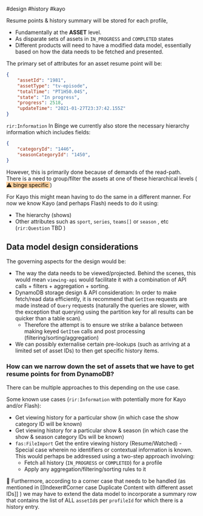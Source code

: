 #design #history #kayo

Resume points & history summary will be stored for each profile, 
- Fundamentally at the **ASSET** level. 
- As disparate sets of assets in `IN_PROGRESS` and `COMPLETED` states
- Different products will need to have a modified data model, essentially based on how the data needs to be fetched and presented.

The primary set of attributes for an asset resume point will be:

```json
{
    "assetId": "1981",
    "assetType": "tv-episode",
    "totalTime": "PT1H50.04S",
    "state": "In progress",
    "progress": 2518,
    "updateTime": "2021-01-27T23:37:42.155Z"
}
```

`rir:Information`  In Binge we currently also store the necessary hierarchy information which includes fields:

```json
{
    "categoryId": "1446",
    "seasonCategoryId": "1450",
}
```
However, this is primarily done because of demands of the read-path. There is a need to group/filter the assets at one of these hierarchical levels (<mark style="background: #FFB86CA6;"> ⚠️ binge specific </mark>)

 For Kayo this might mean having to do the same in a different manner. For now we know Kayo (and perhaps Flash) needs to do it using:
- The hierarchy (shows)
- Other attributes such as `sport`, `series`, `teams[]` or `season` , etc (`rir:Question` TBD )

## Data model design considerations

The governing aspects for the design would be:
- The way the data needs to be viewed/projected. Behind the scenes, this would mean `viewing-api` would facilitate it with a combination of API calls + filters + aggregation + sorting. 
- DynamoDB storage design & API consideration: In order to make fetch/read data efficiently, it is recommend that `GetItem` requests are made instead of `Query` requests (naturally the queries are slower, with the exception that querying using the partition key for all results can be quicker than a table scan).
	- Therefore the attempt is to ensure we strike a balance between making keyed `GetItem` calls and post processing (filtering/sorting/aggregation)
- We can possibly externalise certain pre-lookups (such as arriving at a limited set of asset IDs) to then get specific history items. 

### How can we narrow down the set of assets that we have to get resume points for from DynamoDB?
There can be multiple approaches to this depending on the use case.

Some known use cases (`rir:Information` with potentially more for Kayo and/or Flash):
- Get viewing history for a particular show (in which case the show category ID will be known)
- Get viewing history for a particular show & season (in which case the show & season category IDs will be known)
- `fas:FileImport`  Get the entire viewing history (Resume/Watched) - Special case wherein no identifiers or contextual information is known. This would perhaps be addressed using a two-step approach involving:
	- Fetch all history (`IN_PROGRESS` or `COMPLETED`) for a profile
	- Apply any aggregation/filtering/sorting rules to it

📔  Furthermore, according to a corner case that needs to be handled (as mentioned in [[Indexer#Corner case Duplicate Content with different asset IDs]] ) we may have to extend the data model to incorporate a summary row that contains the list of ALL `assetId`s per `profileId` for which there is a history entry.